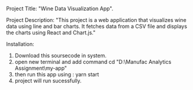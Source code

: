 Project Title:
"Wine Data Visualization App".

Project Description:
"This project is a web application that visualizes wine data using line and bar charts. It fetches data from a CSV file and displays the charts using React and Chart.js."

Installation:
1. Download this soursecode in system.
2. open new terminal and add command cd "D:\Manufac Analytics Assignment\my-app"
3. then run this app using : yarn start
4. project will run sucessfully.


